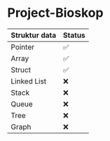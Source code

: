 # Project-Bioskop

| Struktur data | Status |
| ------ | ------ |
| Pointer | ✅ |
| Array | ✅ |
| Struct | ✅ |
| Linked List |❌ |
| Stack | ❌ |
| Queue | ❌ |
| Tree | ❌ |
| Graph | ❌ |
